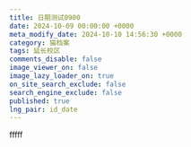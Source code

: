 ```yaml
---
title: 日期测试0900
date: 2024-10-09 00:00:00 +0000
meta_modify_date: 2024-10-10 14:56:30 +0000
category: 猫档案
tags: 延长校区
comments_disable: false
image_viewer_on: false
image_lazy_loader_on: true
on_site_search_exclude: false
search_engine_exclude: false
published: true
lng_pair: id_date
---
```

fffff